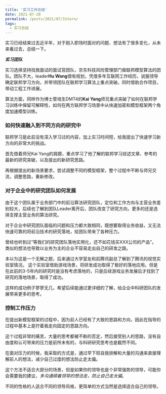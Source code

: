 ```yaml
---
title: '实习工作总结'
date: 2021-07-20
permalink: /posts/2021/07/Intern/
tags:
  - 实习总结
---
```


实习已经结束过去近半年，对于刚入职场时面对的问题、想法有了很多变化，从未来看过去，总结一下。

***实习团队***

实习选择坚持找我面试的面试官团队，京东科技风险管理部门做联邦模型算法的团队。团队不大，leader**Hu Wang**很有规划，凭借多年互联网工作经历，说服领导确定联邦学习方向，并带领团队在联邦学习算法上重点突破。同时借助合作项目，带动工程工作进展。

算法方面，同样作为博士管培生DMT4的**Kai Yang**师兄重点突破了如何在联邦学习训练中保留可解释性，如何在两方联邦学习场景中从快速加密和模型框架两个角度加速模型训练。


### 如何快速融入到不同方向的研究中

联邦学习是此前没有深入学习过的内容，加上实习时间短，给我提出了快速学习新方向的非常大的挑战。

首先借着师兄Kai Yang的肩膀，重点学习了他了解的联邦学习综述文章、参考的最新的研究突破，以及提出的新研究思路。

再根据提出的新场景要求，尝试调整不同的模型框架，整个过程中不断与师兄交流，调整思路，重新修改。


### 对于企业中的研究团队如何发展
   
由于这个团队属于业务部门中的前沿算法研究团队，定位和工作方向与主营业务差别较大，后续也了解到团队Leader离开后，团队改变了研究方向，更多的还是选择支撑主营业务的算法研究。

对于企业中研究团队面临的问题和压力都大致相同，既想要取得业务收益，又无法快速可靠的将前沿技术的研究落地，给团队带来了各种压力。

曾经也听到过“等我们的研究团队落地实用化，还不如花钱买XXX公司的产品”。
类似的想法也导致以业务为主的企业不容易走出自己的研发之路。

本以为这是一个无解之题，后来通过大学室友和前腾讯副总了解到了腾讯的视觉实验室情况。
这个实验室借助游戏场景，将研发成功取得了极好的落地应用。但是在此前的3-5年内的研究时是没有考虑落地的，只是后续游戏业务发展后才找到了研究的落地场景，取得了成功。

这样的成功例子寥寥无几，希望后续能通过更详细的了解，给企业中科研团队的发展带来更多的思考。

### 控制工作压力

在提出新模型框架的过程中，因为前人已经有了大致的思路和方向，因此在指导的过程中基本上是拧着我走向固定的思路方向。

这个过程非常的痛苦，大量的思考都被不断的否定，然后接受别人的思路，没有自由度和认可带来的压力是前所未有的，与科研研究思考也是截然不同。

在面对压力的时候，我采取的方式是，通过早下班自我排解和大量的沟通来直接理解前人的想法，减少自己过度的想法防止走太偏。

这个方法不适合大部分的场景，但是如果你的领导也是个非常强势的领导，可能你会需要我的建议，*多沟通顺着领导的想法走，防止自己走太偏*。

不同的性格的人适合不同的领导风格，更简单的方式当然是选择适合自己的领导。